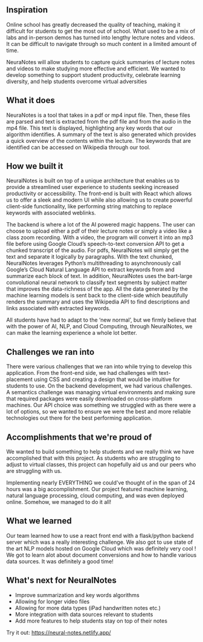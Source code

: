 ## Inspiration
Online school has greatly decreased the quality of teaching, making it difficult for students to get the most out of school. What used to be a mix of labs and in-person demos has turned into lengthy lecture notes and videos. It can be difficult to navigate through so much content in a limited amount of time.

NeuraNotes will allow students to capture quick summaries of lecture notes and videos to make studying more effective and efficient. We wanted to develop something to support student productivity, celebrate learning diversity, and help students overcome virtual adversities

## What it does
NeuraNotes is a tool that takes in a pdf or mp4 input file. Then, these files are parsed and text is extracted from the pdf file and from the audio in the mp4 file. This text is displayed, highlighting any key words that our algorithm identifies. A summary of the text is also generated which provides a quick overview of the contents within the lecture. The keywords that are identified can be accessed on Wikipedia through our tool. 

## How we built it
NeuralNotes is built on top of a unique architecture that enables us to provide a streamlined user experience to students seeking increased productivity or accessibility. The front-end is built with React which allows us to offer a sleek and modern UI while also allowing us to create powerful client-side functionality, like performing string matching to replace keywords with associated weblinks. 

The backend is where a lot of the AI powered magic happens. The user can choose to upload either a pdf of their lecture notes or simply a video like a class zoom recording. With a video, the program will convert it into an mp3 file before using Google Cloud’s speech-to-text conversion API to get a chunked transcript of the audio. For pdfs, NeuralNotes will simply get the text and separate it logically by paragraphs. With the text chunked, NeuralNotes leverages Python’s multithreading to asynchronously call Google’s Cloud Natural Language API to extract keywords from and summarize each block of text. In addition, NeuralNotes uses the bart-large convolutional neural network to classify text segments by subject matter that improves the data-richness of the app. All the data generated by the machine learning models is sent back to the client-side which beautifully renders the summary and uses the Wikipedia API to find descriptions and links associated with extracted keywords.

All students have had to adapt to the ‘new normal’, but we firmly believe that with the power of AI, NLP, and Cloud Computing, through NeuralNotes, we can make the learning experience a whole lot better.

## Challenges we ran into
There were various challenges that we ran into while trying to develop this application. From the front-end side, we had challenges with text-placement using CSS and creating a design that would be intuitive for students to use. On the backend development, we had various challenges. A semantics challenge was managing virtual environments and making sure that required packages were easily downloaded on cross-platform machines. Our API choice was something we struggled with as there were a lot of options, so we wanted to ensure we were the best and more reliable technologies out there for the best performing application. 

## Accomplishments that we're proud of
We wanted to build something to help students and we really think we have accomplished that with this project. As students who are struggling to adjust to virtual classes, this project can hopefully aid us and our peers who are struggling with us. 

Implementing nearly EVERYTHING we could've thought of in the span of 24 hours was a big accomplishment. Our project featured machine learning, natural language processing, cloud computing, and was even deployed online. Somehow, we managed to do it all!

## What we learned
Our team learned how to use a react front end with a flask/python backend server which was a really interesting challenge. We also got to use state of the art NLP models hosted on Google Cloud which was definitely very cool ! We got to learn alot about document conversions and how to handle various data sources. It was definitely a good time!

## What's next for NeuralNotes
- Improve summarization and key words algorithms 
- Allowing for longer video files
- Allowing for more data types (iPad handwritten notes etc.)
- More integration with data sources relevant to students
- Add more features to help students stay on top of their notes

Try it out:
https://neural-notes.netlify.app/
